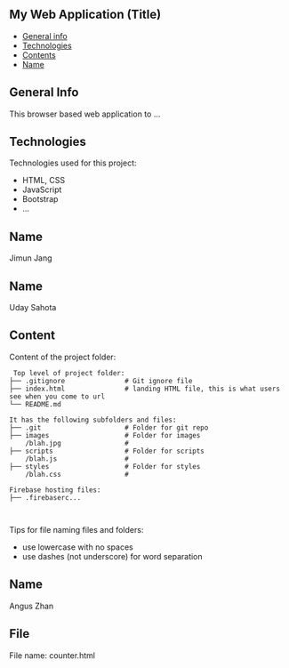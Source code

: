 ## My Web Application (Title)

* [General info](#general-info)
* [Technologies](#technologies)
* [Contents](#content)
* [Name](#name)

## General Info
This browser based web application to ...
	
## Technologies
Technologies used for this project:
* HTML, CSS
* JavaScript
* Bootstrap 
* ...
## Name
Jimun Jang

## Name
Uday Sahota

## Content
Content of the project folder:

```
 Top level of project folder: 
├── .gitignore               # Git ignore file
├── index.html               # landing HTML file, this is what users see when you come to url
└── README.md

It has the following subfolders and files:
├── .git                     # Folder for git repo
├── images                   # Folder for images
    /blah.jpg                # 
├── scripts                  # Folder for scripts
    /blah.js                 # 
├── styles                   # Folder for styles
    /blah.css                # 

Firebase hosting files: 
├── .firebaserc...



```

Tips for file naming files and folders:
* use lowercase with no spaces
* use dashes (not underscore) for word separation

## Name
Angus Zhan

## File
File name: counter.html